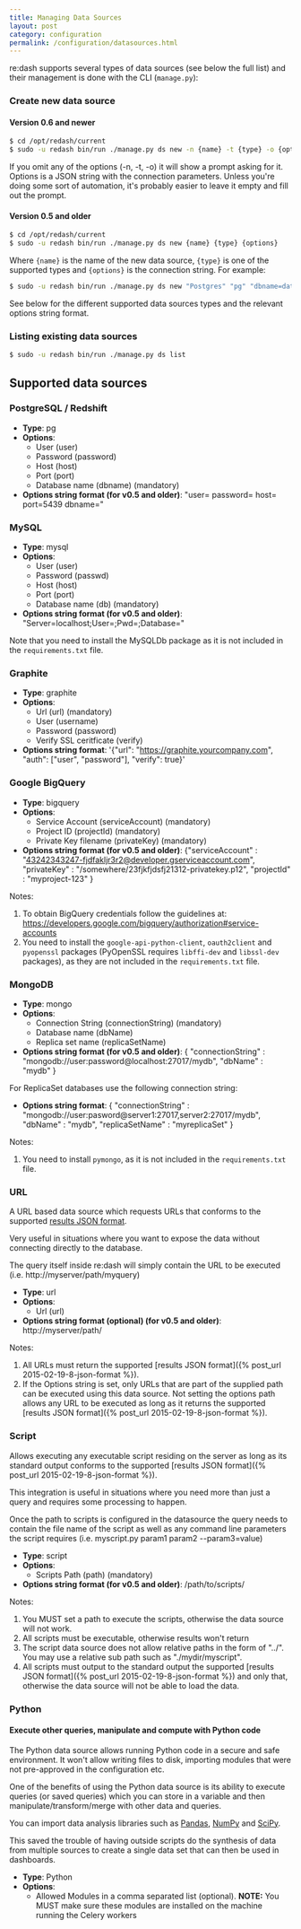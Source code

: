 ```yaml
---
title: Managing Data Sources
layout: post
category: configuration
permalink: /configuration/datasources.html
---
```


re:dash supports several types of data sources (see below the full list) and their management is done with the CLI (`manage.py`):

### Create new data source

#### Version 0.6 and newer

```bash
$ cd /opt/redash/current
$ sudo -u redash bin/run ./manage.py ds new -n {name} -t {type} -o {options}
```

If you omit any of the options (-n, -t, -o) it will show a prompt asking for it. Options is a JSON string with the connection parameters.
Unless you're doing some sort of automation, it's probably easier to leave it empty and fill out the prompt.

#### Version 0.5 and older

```bash
$ cd /opt/redash/current
$ sudo -u redash bin/run ./manage.py ds new {name} {type} {options}
```

Where `{name}` is the name of the new data source, `{type}` is one of the supported types and `{options}` is the connection string. For example:

```bash
$ sudo -u redash bin/run ./manage.py ds new "Postgres" "pg" "dbname=database"
```

See below for the different supported data sources types and the relevant options string format.

### Listing existing data sources
```bash
$ sudo -u redash bin/run ./manage.py ds list
```

## Supported data sources

### PostgreSQL / Redshift

* **Type**: pg
* **Options**:
	* User (user)
	* Password (password)
	* Host (host)
	* Port (port)
	* Database name (dbname) (mandatory)
* **Options string format (for v0.5 and older)**: "user= password= host= port=5439 dbname="

### MySQL

* **Type**: mysql
* **Options**:
	* User (user)
	* Password (passwd)
	* Host (host)
	* Port (port)
	* Database name (db) (mandatory)
* **Options string format (for v0.5 and older)**: "Server=localhost;User=;Pwd=;Database="

Note that you need to install the MySQLDb package as it is not included in the `requirements.txt` file.

### Graphite

* **Type**: graphite
* **Options**:
	* Url (url) (mandatory)
	* User (username)
	* Password (password)
	* Verify SSL ceritficate (verify)
* **Options string format**: '{"url": "https://graphite.yourcompany.com", "auth": ["user", "password"], "verify": true}'

### Google BigQuery

* **Type**: bigquery
* **Options**:
	* Service Account (serviceAccount) (mandatory)
	* Project ID (projectId) (mandatory)
	* Private Key filename (privateKey) (mandatory)
* **Options string format (for v0.5 and older)**: {"serviceAccount" : "43242343247-fjdfakljr3r2@developer.gserviceaccount.com", "privateKey" : "/somewhere/23fjkfjdsfj21312-privatekey.p12", "projectId" : "myproject-123" }

Notes:

1. To obtain BigQuery credentials follow the guidelines at: https://developers.google.com/bigquery/authorization#service-accounts
2. You need to install the `google-api-python-client`, `oauth2client` and `pyopenssl` packages (PyOpenSSL requires `libffi-dev` and `libssl-dev` packages), as they are not included in the `requirements.txt` file.

### MongoDB

* **Type**: mongo
* **Options**:
	* Connection String (connectionString) (mandatory)
	* Database name (dbName)
	* Replica set name (replicaSetName)
* **Options string format (for v0.5 and older)**: { "connectionString" : "mongodb://user:password@localhost:27017/mydb", "dbName" : "mydb" }

For ReplicaSet databases use the following connection string:
* **Options string format**: { "connectionString" : "mongodb://user:pasword@server1:27017,server2:27017/mydb", "dbName" : "mydb", "replicaSetName" : "myreplicaSet" }

Notes:

1. You need to install `pymongo`, as it is not included in the `requirements.txt` file.


### URL

A URL based data source which requests URLs that conforms to the supported [results JSON format](https://github.com/EverythingMe/redash/wiki/re:dash-Data-Source-Results-JSON-Format).

Very useful in situations where you want to expose the data without connecting directly to the database.

The query itself inside re:dash will simply contain the URL to be executed (i.e. http://myserver/path/myquery)

* **Type**: url
* **Options**:
	* Url (url)
* **Options string format (optional) (for v0.5 and older)**: http://myserver/path/

Notes:

1. All URLs must return the supported [results JSON format]({% post_url 2015-02-19-8-json-format %}).
2. If the Options string is set, only URLs that are part of the supplied path can be executed using this data source. Not setting the options path allows any URL to be executed as long as it returns the supported [results JSON format]({% post_url 2015-02-19-8-json-format %}).


### Script

Allows executing any executable script residing on the server as long as its standard output conforms to the supported [results JSON format]({% post_url 2015-02-19-8-json-format %}).

This integration is useful in situations where you need more than just a query and requires some processing to happen.

Once the path to scripts is configured in the datasource the query needs to contain the file name of the script as well as any command line parameters the script requires (i.e. myscript.py param1 param2 --param3=value)

* **Type**: script
* **Options**:
	* Scripts Path (path) (mandatory)
* **Options string format (for v0.5 and older)**: /path/to/scripts/

Notes:

1. You MUST set a path to execute the scripts, otherwise the data source will not work.
2. All scripts must be executable, otherwise results won't return
3. The script data source does not allow relative paths in the form of "../". You may use a relative sub path such as "./mydir/myscript".
4. All scripts must output to the standard output the supported [results JSON format]({% post_url 2015-02-19-8-json-format %}) and only that, otherwise the data source will not be able to load the data.


### Python

#### Execute other queries, manipulate and compute with Python code

The Python data source allows running Python code in a secure and safe environment.
It won't allow writing files to disk, importing modules that were not pre-approved in the configuration etc.

One of the benefits of using the Python data source is its ability to execute queries (or saved queries) which you can store in a variable and then manipulate/transform/merge with other data and queries.

You can import data analysis libraries such as <a href="http://pandas.pydata.org/">Pandas</a>, <a href="http://www.numpy.org/">NumPy</a> and <a href="http://www.scipy.org/">SciPy</a>.

This saved the trouble of having outside scripts do the synthesis of data from multiple sources to create a single data set that can then be used in dashboards.

* **Type**: Python
* **Options**:
 	* Allowed Modules in a comma separated list (optional).
	  **NOTE:** You MUST make sure these modules are installed on the machine running the Celery workers
